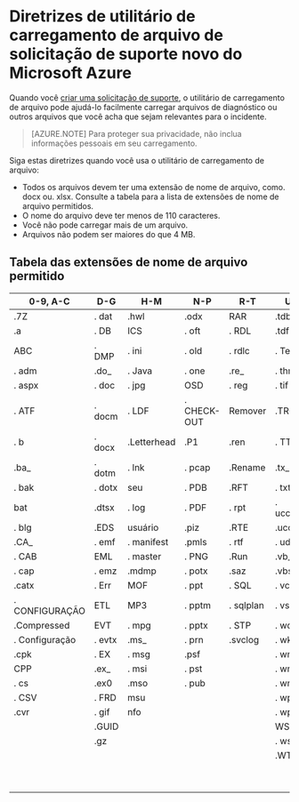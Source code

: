 <properties
    pageTitle="Diretrizes de utilitário de carregamento de arquivo de solicitação de suporte novo do Microsoft Azure | Microsoft Azure"
    description="Descreve as diretrizes ao usar o Microsoft Azure nova solicitação de suporte utilitário de carregamento de arquivo"
    services=""
    documentationCenter=""
    authors="genlin"
    manager="mbaldwin"
    editor=""
    tags="billing"
    />

<tags
  ms.service="billing"
    ms.workload="na"
    ms.tgt_pltfrm="na"
    ms.devlang="na"
    ms.topic="article"
    ms.date="10/13/2016"
    ms.author="genli"/>

# <a name="microsoft-azure-new-support-request-file-upload-utility-guidelines"></a>Diretrizes de utilitário de carregamento de arquivo de solicitação de suporte novo do Microsoft Azure

Quando você [criar uma solicitação de suporte](https://portal.azure.com/#create/Microsoft.Support), o utilitário de carregamento de arquivo pode ajudá-lo facilmente carregar arquivos de diagnóstico ou outros arquivos que você acha que sejam relevantes para o incidente.  

>[AZURE.NOTE] Para proteger sua privacidade, não inclua informações pessoais em seu carregamento.

Siga estas diretrizes quando você usa o utilitário de carregamento de arquivo:

- Todos os arquivos devem ter uma extensão de nome de arquivo, como. docx ou. xlsx. Consulte a tabela para a lista de extensões de nome de arquivo permitidos.
- O nome do arquivo deve ter menos de 110 caracteres.
- Você não pode carregar mais de um arquivo.
- Arquivos não podem ser maiores do que 4 MB.

## <a name="table-of-the-allowed-file-name-extensions"></a>Tabela das extensões de nome de arquivo permitido

| 0-9, A-C    | D-G   | H-M         | N-P   | R-T      | U-W        | X-Z     |
|-------------|-------|-------------|-------|----------|------------|---------|
| .7Z         | . dat  | .hwl        | .odx  | RAR     | .tdb       | . xlam   |
| .a          | . DB   | ICS        | . oft  | . RDL     | .tdf       | . xlr    |
| ABC        | . DMP  | . ini        | . old  | . rdlc    | . Text      | . xls    |
| . adm        | .do_  | . Java       | . one  | .re_     | . thmx      | . xlsb   |
| . aspx       | . doc  | . jpg        | OSD  | . reg     | . tif       | . xlsm   |
| . ATF        | . docm | . LDF        | . CHECK-OUT  | Remover  | .TRC       | . xlsx   |
| . b          | . docx | .Letterhead | .P1   | .ren     | . TTD       | . xlt    |
| .ba_        | . dotm | . lnk        | . pcap | .Rename  | .tx_       | . xltx   |
| . bak        | . dotx | seu        | . PDB  | .RFT     | . txt       | . XML    |
| bat        | .dtsx | . log        | . PDF  | . rpt     | . uccapilog | .XMLA   |
| . blg        | .EDS  | usuário        | .piz  | .RTE     | .uccplog   | . XPS    |
| .CA_        | . emf  | . manifest   | .pmls | . rtf     | . udcx      | . xsd    |
| . CAB        | EML  | . master     | . PNG  | .Run     | .vb_       | . xsn    |
| . cap        | . emz  | .mdmp       | . potx | .saz     | .vbs_      | . xxx    |
| .catx       | . Err  | MOF        | . ppt  | . SQL     | . vcf       | .z_     |
| . CONFIGURAÇÃO        | ETL  | MP3        | . pptm | . sqlplan | . vsd       | .z01    |
| .Compressed | EVT  | . mpg        | . pptx | . STP     | . wdb       | .z02    |
| . Configuração     | . evtx | .ms_        | . prn  | .svclog  | . wks       | .Zi     |
| .cpk        | . EX   | . msg        | .psf  |          | . wma       | .zi_    |
| CPP        | .ex_  | . msi        | . pst  |          | . wmv       | . zip    |
| . cs         | .ex0  | .mso        | . pub  |          | . wmz       | .zip_   |
| . CSV        | . FRD  | msu        |       |          | . wps       | .zipp   |
| .cvr        | . gif  | nfo        |       |          | . wpt       | .zipped |
|             | .GUID |             |       |          | WSDL      | .zippy  |
|             | .gz   |             |       |          | . wsp       | .zipx   |
|             |       |             |       |          | .WTL       | .zit    |
|             |       |             |       |          |            | .zix    |
|             |       |             |       |          |            | zzz    |
